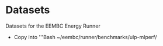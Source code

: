 # Datasets
Datasets for the EEMBC Energy Runner
* Copy into 
'''Bash
~/eembc/runner/benchmarks/ulp-mlperf/
